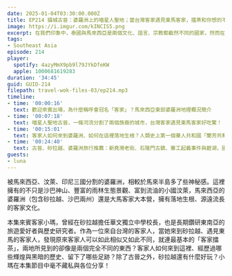 ```yaml
---
date: 2025-01-04T03:30:00.000Z
title: EP214 貓城古晉：婆羅洲上的喵星人聖地；當台灣客家遇見東馬客家，擂茶和你想的不一樣！ ft. 客家小瑪
image: https://i.imgur.com/kINCIS5.png
excerpt: 在我們印象中，泰國與馬來西亞是兩個文化、語言、宗教都截然不同的國家，然而在這兩國交界的地方，我們卻能在泰國境內看到清真寺、聽到馬來語！本集由居住在馬來西亞北部的Samson，和我們分享北馬居民「越界」去泰國南部走走的日常。
tags:
- Southeast Asia
episode: 214
player:
  spotify: 4azyMmX9pb9l79JYkDfeKW
  apple: 1000681619283
duration: '34:45'
guid: GUID-214
filepath: travel-wok-files-03/ep214.mp3
timeline:
- time: '00:00:16'
  text: 歡迎來賓出場，為什麼稱呼會冠名「客家」？馬來西亞東部婆羅洲地理概況簡介
- time: '00:07:18'
  text: 喵星人聖地古晉，一條河流分割了兩個族裔的城市，台灣客家遇見東馬客家好吃驚！
- time: '00:15:01'
  text: 客家人如何來到婆羅洲、如何在這裡落地生根？人類史上第一個華人共和國「蘭芳共和國」究竟是怎樣的存在？
- time: '00:24:40'
  text: 古晉、砂拉越、婆羅洲旅行推薦：新堯灣老街、石隆門古鎮、華工起義事件與碧湖，國家公園可以看到萊佛士花與紅毛猩猩！
guests:
- luna
---
```

被馬來西亞、汶萊、印尼三國分割的婆羅洲，相較於馬來半島多了些神秘感。這裡擁有的不只是沙巴神山、豐富的雨林生態景觀、富到流油的小國汶萊，馬來西亞的婆羅洲（包含砂拉越、沙巴兩州）還是大馬客家大本營，擁有落地生根、源遠流長的客家文化。

本集來賓客家小瑪，曾經在砂拉越擔任華文獨立中學校長，也是長期鑽研東南亞的旅遊愛好者與歷史研究者。作為一位來自台灣的客家人，當她來到砂拉越、遇見東馬的客家人，發現原來客家人可以如此相似又如此不同，就連最基本的「客家擂茶」，兩地所見到的卻像是兩個完全不同的東西？客家人如何來到這裡、經歷過哪些輝煌與黑暗的歷史、留下了哪些足跡？除了古晉之外，砂拉越還有什麼好玩？小瑪在本集節目中毫不藏私與各位分享！
